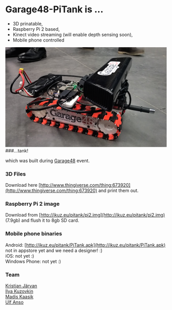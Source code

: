 # Garage48-PiTank is ...
* 3D prinatable,
* Raspberry Pi 2 based,
* Kinect video streaming (will enable depth sensing soon),
* Mobile phone controlled

![Alt text](/Docs/images/pitank.png)
###...tank!

which was built during [Garage48](www.garage48.org) event.

### 3D Files
Download here [http://www.thingiverse.com/thing:673920](http://www.thingiverse.com/thing:673920) and print them out.

### Raspberry Pi 2 image
Download from [http://ikuz.eu/pitank/pi2.img](http://ikuz.eu/pitank/pi2.img) (7.9gb) and flush it to 8gb SD card.

### Mobile phone binaries
Android: [http://ikuz.eu/pitank/PiTank.apk](http://ikuz.eu/pitank/PiTank.apk) not in appstore yet and we need a designer! :)  
iOS: not yet :)  
Windows Phone: not yet :)  

### Team
[Kristjan Järvan](http://ee.linkedin.com/pub/kristjan-järvan/5b/9b6/255)  
[Ilya Kuzovkin](http://www.ikuz.eu/cv)  
[Madis Kaasik](http://ee.linkedin.com/pub/madis-kaasik/b1/10a/373/en)  
[Ulf Anso](http://ee.linkedin.com/pub/ulf-anso/69/27/942)  
